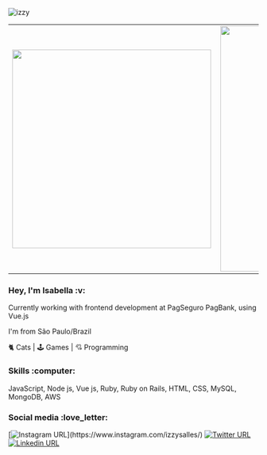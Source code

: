 ![izzy](https://user-images.githubusercontent.com/55500140/100650873-5ce02f00-3323-11eb-868e-d05a4f21b8ad.png)

<center>
<table>
  <tr>
      <td><img width="400px" align="left" src="https://github-readme-stats.vercel.app/api/top-langs/?username=izzysalles&hide=html&layout=compact" /></td>
      <td><img width="495px" align="left" src="https://github-readme-stats.vercel.app/api?username=izzysalles&theme=default" /></td>
  </tr>     
</table>
</center>

<h3 align="left">
  Hey, I'm Isabella :v:
</h3>

<p align="left">
  Currently working with frontend development at PagSeguro PagBank, using Vue.js

  I'm from São Paulo/Brazil

  🐈 Cats | 🕹️ Games | 💘 Programming
</p>

<h3 align="left">
  Skills :computer:
</h3>

<p align="left">
  JavaScript, Node js, Vue js, Ruby, Ruby on Rails, HTML, CSS, MySQL, MongoDB, AWS
<p align="left">
  
<h3 align="left">
  Social media :love_letter:
</h3>

[![Instagram URL](https://img.shields.io/twitter/url?color=%23fb3958&label=follow&logo=instagram&logoColor=%23fb3958&style=flat-square&url=https%3A%2F%2Fwww.instagram.com%2Falejorc_)](https://www.instagram.com/izzysalles/)
[![Twitter URL](https://img.shields.io/twitter/url?color=%231DA1F2&label=follow&logo=twitter&logoColor=%231DA1F2&style=flat-square&url=https%3A%2F%2Fwww.reddit.com%2Fuser%2FFatChicken277)](https://twitter.com/babellaaaa)
[![Linkedin URL](https://img.shields.io/twitter/url?color=%230072b1&label=connect&logo=linkedin&logoColor=%230072b1&style=flat-square&url=https%3A%2F%2Fwww.linkedin.com%2Fin%2Falejandro-ramirez-ciceros%2F)](https://www.linkedin.com/in/isabella-salles-515078181)


